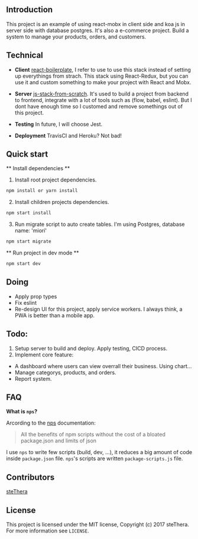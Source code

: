## Introduction

This project is an example of using react-mobx in client side and koa js in server side with database postgres.
It's also a e-commerce project. Build a system to manage your products, orders, and customers.

## Technical

- **Client** [react-boilerplate](https://github.com/react-boilerplate/react-boilerplate), I refer to use to use this stack instead of setting up everythings from strach. This stack using React-Redux, but you can use it and custom something to make your project with React and Mobx.

- **Server** [js-stack-from-scratch](https://github.com/verekia/js-stack-from-scratch). It's used to build a project from backend to frontend, integrate with a lot of tools such as (flow, babel, eslint). But I dont have enough time so I customed and remove somethings out of this project.

- **Testing** In future, I will choose Jest.

- **Deployment** TravisCI and Heroku? Not bad!

## Quick start

** Install dependencies **
1. Install root project dependencies.
```js
npm install or yarn install
````

2. Install children projects dependencies.
```js
npm start install
```

3. Run migrate script to auto create tables. I'm using Postgres, database name: 'miori'
```js
npm start migrate
```
** Run project in dev mode **
```js
npm start dev
```

## Doing
- Apply prop types
- Fix eslint
- Re-design UI for this project, apply service workers. I always think, a PWA is better than a mobile app.

## Todo:
1. Setup server to build and deploy. Apply testing, CICD process.
2. Implement core feature:
- A dashboard where users can view overrall their business. Using chart...
- Manage categorys, products, and orders.
- Report system.

## FAQ

**What is `nps`?**

Arcording to the [nps](https://github.com/kentcdodds/nps) documentation:
> All the benefits of npm scripts without the cost of a bloated package.json and limits of json

I use `nps` to write few scripts (build, dev, ...), it reduces a big amount of code inside `package.json` file. `nps`'s scripts are written `package-scripts.js` file.

## Contributors

[steThera](https://www.facebook.com/duy.han.944)

## License

This project is licensed under the MIT license, Copyright (c) 2017 steThera. 
For more information see `LICENSE`.